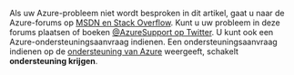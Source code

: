 Als uw Azure-probleem niet wordt besproken in dit artikel, gaat u naar de Azure-forums op [MSDN en Stack Overflow](https://azure.microsoft.com/support/forums/). Kunt u uw probleem in deze forums plaatsen of boeken [ @AzureSupport op Twitter](https://twitter.com/AzureSupport). U kunt ook een Azure-ondersteuningsaanvraag indienen. Een ondersteuningsaanvraag indienen op de [ondersteuning van Azure](https://azure.microsoft.com/support/options/) weergeeft, schakelt **ondersteuning krijgen**.

